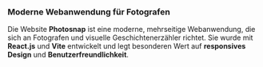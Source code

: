 ### Moderne Webanwendung für Fotografen
Die Website **Photosnap** ist eine moderne, mehrseitige Webanwendung, die sich an Fotografen und visuelle Geschichtenerzähler richtet. Sie wurde mit **React.js** und **Vite** entwickelt und legt besonderen Wert auf **responsives Design** und **Benutzerfreundlichkeit**.
